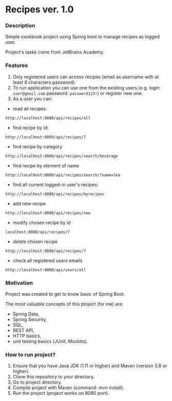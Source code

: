 # Recipes ver. 1.0 #

### Description ###

Simple cookbook project using Spring boot to manage recipes as logged user.

Project's tasks come from JetBrains Academy.

### Features ###

1. Only registered users can access recipes (email as username with at least 8 characters password).
2. To run application you can use one from the existing users (e.g. login: `user@gmail.com` password: `password123!`) or register new one.    
3. As a user you can: 
* read all recipes:
```
http://localhost:8080/api/recipes/all
```
* find recipe by id:
```
http://localhost:8080/api/recipes/7
```
* find recipe by category
```
http://localhost:8080/api/recipes/search/beverage
```
* find recipe by element of name
```
http://localhost:8080/api/recipes/search/?name=tea
```
* find all current logged-in user's recipes:
```
http://localhost:8080/api/recipes/myrecipes
```
* add new recipe
```
http://localhost:8080/api/recipes/new
```
* modify chosen recipe by id
```
localhost:8080/api/recipes/7
```
* delete chosen recipe
```
http://localhost:8080/api/recipes/7
```
* check all registered users emails
```
http://localhost:8080/api/users/all
```


### Motivation ###

Project was created to get to know basic of Spring Boot.

The most valuable concepts of this project (for me) are:
- Spring Data,
- Spring Security,
- SQL,
- REST API,
- HTTP basics,
- unit testing basics (JUnit, Mockito).

### How to run project? ###

1. Ensure that you have Java JDK (1.11 or higher) and Maven (version 3.8 or higher).
2. Clone this repository to your directory.
3. Go to project directory.
4. Compile project with Maven (command: mvn install).
5. Run the project (project works on 8080 port).